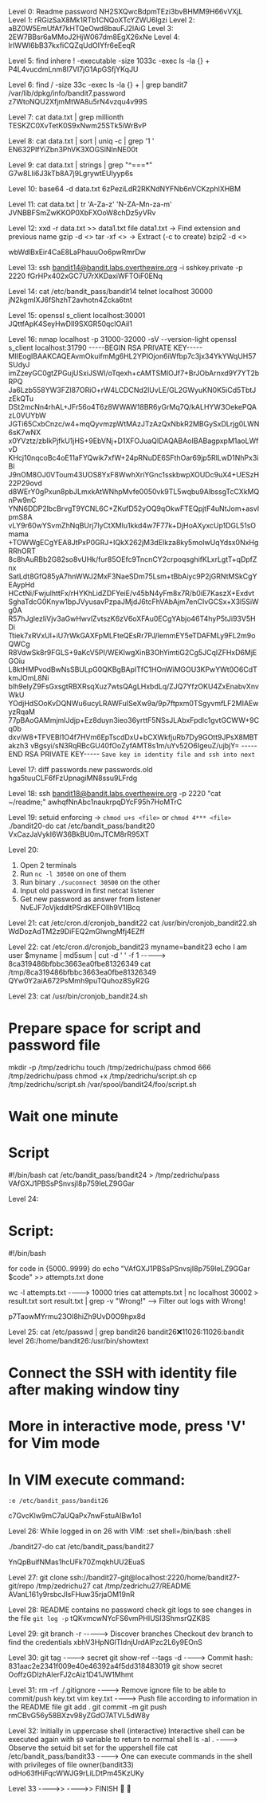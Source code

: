 Level 0: Readme password NH2SXQwcBdpmTEzi3bvBHMM9H66vVXjL
Level 1: rRGizSaX8Mk1RTb1CNQoXTcYZWU6lgzi
Level 2: aBZ0W5EmUfAf7kHTQeOwd8bauFJ2lAiG
Level 3: 2EW7BBsr6aMMoJ2HjW067dm8EgX26xNe
Level 4: lrIWWI6bB37kxfiCQZqUdOIYfr6eEeqR

Level 5: 
find inhere \! -executable -size 1033c -exec ls -la {} +
P4L4vucdmLnm8I7Vl7jG1ApGSfjYKqJU

Level 6: 
find / -size 33c -exec ls -la {} + | grep bandit7
/var/lib/dpkg/info/bandit7.password
z7WtoNQU2XfjmMtWA8u5rN4vzqu4v99S

Level 7:
cat data.txt | grep millionth
TESKZC0XvTetK0S9xNwm25STk5iWrBvP

Level 8:
cat data.txt | sort | uniq -c | grep '1 '
EN632PlfYiZbn3PhVK3XOGSlNInNE00t

Level 9:
cat data.txt | strings | grep "^===*"
G7w8LIi6J3kTb8A7j9LgrywtEUlyyp6s

Level 10:
base64 -d data.txt
6zPeziLdR2RKNdNYFNb6nVCKzphlXHBM

Level 11:
cat data.txt | tr 'A-Za-z' 'N-ZA-Mn-za-m'
JVNBBFSmZwKKOP0XbFXOoW8chDz5yVRv

Level 12:
xxd -r data.txt >> data1.txt
file data1.txt -> Find extension and previous name
gzip -d <>
tar -xf <> -> Extract (-c to create)
bzip2 -d <>

wbWdlBxEir4CaE8LaPhauuOo6pwRmrDw

Level 13:
ssh bandit14@bandit.labs.overthewire.org -i sshkey.private -p 2220
fGrHPx402xGC7U7rXKDaxiWFTOiF0ENq

Level 14:
cat /etc/bandit_pass/bandit14
telnet localhost 30000
jN2kgmIXJ6fShzhT2avhotn4Zcka6tnt

Level 15:
openssl s_client localhost:30001
JQttfApK4SeyHwDlI9SXGR50qclOAil1

Level 16:
nmap localhost -p 31000-32000 -sV --version-light
openssl s_client localhost:31790
-----BEGIN RSA PRIVATE KEY-----
MIIEogIBAAKCAQEAvmOkuifmMg6HL2YPIOjon6iWfbp7c3jx34YkYWqUH57SUdyJ
imZzeyGC0gtZPGujUSxiJSWI/oTqexh+cAMTSMlOJf7+BrJObArnxd9Y7YT2bRPQ
Ja6Lzb558YW3FZl87ORiO+rW4LCDCNd2lUvLE/GL2GWyuKN0K5iCd5TbtJzEkQTu
DSt2mcNn4rhAL+JFr56o4T6z8WWAW18BR6yGrMq7Q/kALHYW3OekePQAzL0VUYbW
JGTi65CxbCnzc/w4+mqQyvmzpWtMAzJTzAzQxNbkR2MBGySxDLrjg0LWN6sK7wNX
x0YVztz/zbIkPjfkU1jHS+9EbVNj+D1XFOJuaQIDAQABAoIBABagpxpM1aoLWfvD
KHcj10nqcoBc4oE11aFYQwik7xfW+24pRNuDE6SFthOar69jp5RlLwD1NhPx3iBl
J9nOM8OJ0VToum43UOS8YxF8WwhXriYGnc1sskbwpXOUDc9uX4+UESzH22P29ovd
d8WErY0gPxun8pbJLmxkAtWNhpMvfe0050vk9TL5wqbu9AlbssgTcCXkMQnPw9nC
YNN6DDP2lbcBrvgT9YCNL6C+ZKufD52yOQ9qOkwFTEQpjtF4uNtJom+asvlpmS8A
vLY9r60wYSvmZhNqBUrj7lyCtXMIu1kkd4w7F77k+DjHoAXyxcUp1DGL51sOmama
+TOWWgECgYEA8JtPxP0GRJ+IQkX262jM3dEIkza8ky5moIwUqYdsx0NxHgRRhORT
8c8hAuRBb2G82so8vUHk/fur85OEfc9TncnCY2crpoqsghifKLxrLgtT+qDpfZnx
SatLdt8GfQ85yA7hnWWJ2MxF3NaeSDm75Lsm+tBbAiyc9P2jGRNtMSkCgYEAypHd
HCctNi/FwjulhttFx/rHYKhLidZDFYeiE/v45bN4yFm8x7R/b0iE7KaszX+Exdvt
SghaTdcG0Knyw1bpJVyusavPzpaJMjdJ6tcFhVAbAjm7enCIvGCSx+X3l5SiWg0A
R57hJglezIiVjv3aGwHwvlZvtszK6zV6oXFAu0ECgYAbjo46T4hyP5tJi93V5HDi
Ttiek7xRVxUl+iU7rWkGAXFpMLFteQEsRr7PJ/lemmEY5eTDAFMLy9FL2m9oQWCg
R8VdwSk8r9FGLS+9aKcV5PI/WEKlwgXinB3OhYimtiG2Cg5JCqIZFHxD6MjEGOiu
L8ktHMPvodBwNsSBULpG0QKBgBAplTfC1HOnWiMGOU3KPwYWt0O6CdTkmJOmL8Ni
blh9elyZ9FsGxsgtRBXRsqXuz7wtsQAgLHxbdLq/ZJQ7YfzOKU4ZxEnabvXnvWkU
YOdjHdSOoKvDQNWu6ucyLRAWFuISeXw9a/9p7ftpxm0TSgyvmfLF2MIAEwyzRqaM
77pBAoGAMmjmIJdjp+Ez8duyn3ieo36yrttF5NSsJLAbxFpdlc1gvtGCWW+9Cq0b
dxviW8+TFVEBl1O4f7HVm6EpTscdDxU+bCXWkfjuRb7Dy9GOtt9JPsX8MBTakzh3
vBgsyi/sN3RqRBcGU40fOoZyfAMT8s1m/uYv52O6IgeuZ/ujbjY=
-----END RSA PRIVATE KEY-----
    `Save key in identity file and ssh into next`


Level 17:
diff passwords.new passwords.old
hga5tuuCLF6fFzUpnagiMN8ssu9LFrdg

Level 18:
ssh bandit18@bandit.labs.overthewire.org -p 2220 "cat ~/readme;"
awhqfNnAbc1naukrpqDYcF95h7HoMTrC

Level 19:
setuid enforcing -> `chmod u+s <file>` or `chmod 4*** <file>`
./bandit20-do cat /etc/bandit_pass/bandit20
VxCazJaVykI6W36BkBU0mJTCM8rR95XT

Level 20:
1. Open 2 terminals
2. Run `nc -l 30500` on one of them
3. Run binary `./suconnect 30500` on the other
4. Input old password in first netcat listener
5. Get new password as answer from listener
NvEJF7oVjkddltPSrdKEFOllh9V1IBcq

Level 21:
cat /etc/cron.d/cronjob_bandit22
cat /usr/bin/cronjob_bandit22.sh
WdDozAdTM2z9DiFEQ2mGlwngMfj4EZff

Level 22:
cat /etc/cron.d/cronjob_bandit23
myname=bandit23
echo I am user $myname | md5sum | cut -d ' ' -f 1 -----> 8ca319486bfbbc3663ea0fbe81326349
cat /tmp/8ca319486bfbbc3663ea0fbe81326349
QYw0Y2aiA672PsMmh9puTQuhoz8SyR2G

Level 23:
cat /usr/bin/cronjob_bandit24.sh 
# Prepare space for script and password file
mkdir -p /tmp/zedrichu
touch /tmp/zedrichu/pass
chmod 666 /tmp/zedrichu/pass
chmod +x /tmp/zedrichu/script.sh
cp /tmp/zedrichu/script.sh /var/spool/bandit24/foo/script.sh
# Wait one minute
# Script
#!/bin/bash
cat /etc/bandit_pass/bandit24 > /tmp/zedrichu/pass
VAfGXJ1PBSsPSnvsjI8p759leLZ9GGar

Level 24:
# Script:
#!/bin/bash

for code in {5000..9999}
do
    echo "VAfGXJ1PBSsPSnvsjI8p759leLZ9GGar $code" >> attempts.txt
done

wc -l attempts.txt  ----> 10000 tries
cat attempts.txt | nc localhost 30002 > result.txt
sort result.txt | grep -v "Wrong!" --> Filter out logs with Wrong!

p7TaowMYrmu23Ol8hiZh9UvD0O9hpx8d

Level 25:
cat /etc/passwd | grep bandit26
bandit26:x:11026:11026:bandit level 26:/home/bandit26:/usr/bin/showtext
# Connect the SSH with identity file after making window tiny
# More in interactive mode, press 'V' for Vim mode
# In VIM execute command: 
`:e /etc/bandit_pass/bandit26`

c7GvcKlw9mC7aUQaPx7nwFstuAIBw1o1

Level 26:
While logged in on 26 with VIM:
:set shell=/bin/bash
:shell

./bandit27-do cat /etc/bandit_pass/bandit27

YnQpBuifNMas1hcUFk70ZmqkhUU2EuaS

Level 27:
git clone ssh://bandit27-git@localhost:2220/home/bandit27-git/repo /tmp/zedrichu27
cat /tmp/zedrichu27/README
AVanL161y9rsbcJIsFHuw35rjaOM19nR

Level 28:
README contains no password
check git logs to see changes in the file
`git log -p`
tQKvmcwNYcFS6vmPHIUSI3ShmsrQZK8S

Level 29:
git branch -r -----> Discover branches
Checkout dev branch to find the credentials
xbhV3HpNGlTIdnjUrdAlPzc2L6y9EOnS

Level 30:
git tag ----> secret
git show-ref --tags -d ----> Commit hash: 831aac2e2341f009e40e46392a4f5dd318483019
git show secret
OoffzGDlzhAlerFJ2cAiz1D41JW1Mhmt

Level 31:
rm -rf ./.gitignore ----> Remove ignore file to be able to commit/push key.txt
vim key.txt ----> Push file according to information in the README file
git add .
git commit -m <message> 
git push
rmCBvG56y58BXzv98yZGdO7ATVL5dW8y

Level 32:
Initially in uppercase shell (interactive)
Interactive shell can be executed again with `$0` variable to return to normal shell
ls -al . ----> Observe the setuid bit set for the uppershell file
cat /etc/bandit_pass/bandit33 ----> One can execute commands in the shell with privileges of file owner(bandit33)
odHo63fHiFqcWWJG9rLiLDtPm45KzUKy

Level 33 ---->> ---->> FINISH 🚀 🎉
